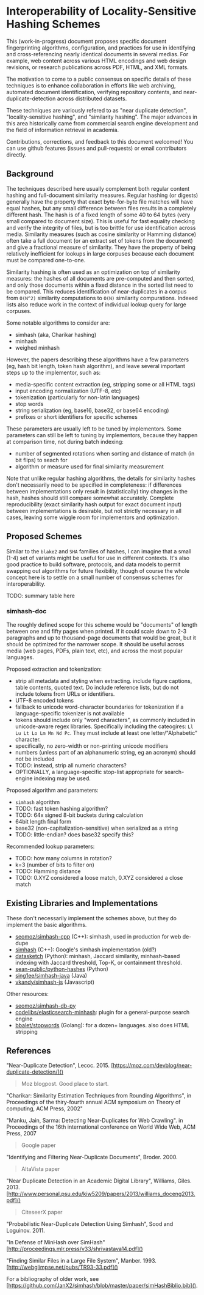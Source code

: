 
# Interoperability of Locality-Sensitive Hashing Schemes

This (work-in-progress) document proposes specific document fingerprinting
algorithms, configuration, and practices for use in identifying and
cross-referencing nearly identical documents in several medias. For example,
web content across various HTML encodings and web design revisions, or research
publications across PDF, HTML, and XML formats.

The motivation to come to a public consensus on specific details of these
techniques is to enhance collaboration in efforts like web archiving,
automated document identification, verifying repository contents, and
near-duplicate-detection across distributed datasets.

These techniques are variously refered to as "near duplicate detection",
"locality-sensitive hashing", and "similarity hashing". The major advances in
this area historically came from commercial search engine development and the
field of information retrieval in academia.

Contributions, corrections, and feedback to this document welcomed! You can use
github features (issues and pull-requests) or email contributors directly.

## Background

The techniques described here usually complement both regular content hashing
and full-document similarity measures. Regular hashing (or digests) generally
have the property that exact byte-for-byte file matches will have equal hashes,
but any small difference between files results in a completely different hash.
The hash is of a fixed length of some 40 to 64 bytes (very small compared to
document size).  This is useful for fast equality checking and verify the
integrity of files, but is too brittle for use identification across media.
Similarity measures (such as cosine similarity or Hamming distance) often take
a full document (or an extract set of tokens from the document) and give a
fractional measure of similarity. They have the property of being relatively
inefficient for lookups in large corpuses because each document must be
compared one-to-one.

Similarity hashing is often used as an optimization on top of similarity
measures: the hashes of all documents are pre-computed and then sorted, and
only those documents within a fixed distance in the sorted list need to be
compared. This reduces identification of near-duplicates in a corpus from
`O(N^2)` similarity computations to `O(N)` similarity compurations. Indexed
lists also reduce work in the context of individual lookup query for large
corpuses.

Some notable algorithms to consider are:

- simhash (aka, Charikar hashing)
- minhash
- weighed minhash

However, the papers describing these algorithms have a few parameters (eg, hash
bit length, token hash algorithm), and leave several important steps up to the
implementor, such as:

- media-specific content extraction (eg, stripping some or all HTML tags)
- input encoding normalization (UTF-8, etc)
- tokenization (particularly for non-latin languages)
- stop words
- string serialization (eg, base16, base32, or base64 encoding)
- prefixes or short identifiers for specific schemes

These parameters are usually left to be tuned by implementors. Some parameters
can still be left to tuning by implementors, because they happen at comparison
time, not during batch indexing:

- number of segmented rotations when sorting and distance of match (in bit
  flips) to seach for 
- algorithm or measure used for final similarity measurement

Note that unlike regular hashing algorithms, the details for similarity hashes
don't necessarily need to be specified in completeness: if differences between
implementations only result in (statistically) tiny changes in the hash, hashes
should still compare somewhat accurately. Complete reproducibility (exact
similarity hash output for exact document input) between implementations is
desirable, but not strictly necessary in all cases, leaving some wiggle room
for implementors and optimization.

## Proposed Schemes

Similar to the `blake2` and `SHA` families of hashes, I can imagine that a
small (1-4) set of variants might be useful for use in different contexts. It's
also good practice to build software, protocols, and data models to permit
swapping out algorithms for future flexibility, though of course the whole
concept here is to settle on a small number of consensus schemes for
interoperability.

TODO: summary table here

### simhash-doc

The roughly defined scope for this scheme would be "documents" of length
between one and fifty pages when printed. If it could scale down to 2-3
paragraphs and up to thousand-page documents that would be great, but it should
be optimized for the narrower scope. It should be useful across media (web
pages, PDFs, plain text, etc), and across the most popular languages.

Proposed extraction and tokenization:

- strip all metadata and styling when extracting. include figure captions,
  table contents, quoted text. Do include reference lists, but do not include
  tokens from URLs or identifiers.
- UTF-8 encoded tokens
- fallback to unicode word-character boundaries for tokenization if a
  language-specific tokenizer is not available
- tokens should include only "word characters", as commonly included in
  unicode-aware regex libraries. Specifically including the cateogires: `Ll Lu
  Lt Lo Lm Mn Nd Pc`. They must include at least one letter/"Alphabetic"
  character.
- specifically, no zero-width or non-printing unicode modifiers
- numbers (unless part of an alphanumeric string, eg an acronym) should not be
  included
- TODO: instead, strip all numeric characters?
- OPTIONALLY, a language-specific stop-list appropriate for search-engine
  indexing may be used.

Proposed algorithm and parameters:

- `simhash` algorithm
- TODO: fast token hashing algorithm?
- TODO: 64x signed 8-bit buckets during calculation
- 64bit length final form
- base32 (non-capitalization-sensitive) when serialized as a string
- TODO: little-endian? does base32 specify this?

Recommended lookup parameters:

- TODO: how many columns in rotation?
- k=3 (number of bits to filter on)
- TODO: Hamming distance
- TODO: 0.XYZ considered a loose match, 0.XYZ considered a close match

## Existing Libraries and Implementations

These don't necessarily implement the schemes above, but they do implement the
basic algorithms.

- [seomoz/simhash-cpp](https://github.com/seomoz/simhash-cpp) (C++): simhash,
  used in production for web de-dupe
- [simhash](https://github.com/JanX2/simhash) (C++): Google's simhash
  implementation (old?)
- [datasketch](https://ekzhu.github.io/datasketch/) (Python): minhash, Jaccard
  similarity, minhash-based indexing with Jaccard threshold, Top-K, or
  containment threshold.
- [sean-public/python-hashes](https://github.com/sean-public/python-hashes)
  (Python)
- [sing1ee/simhash-java](https://github.com/sing1ee/simhash-java) (Java)
- [vkandy/simhash-js](https://github.com/vkandy/simhash-js) (Javascript)

Other resources:

- [seomoz/simhash-db-py](https://github.com/seomoz/simhash-db-py)
- [codelibs/elasticsearch-minhash](https://github.com/codelibs/elasticsearch-minhash):
  plugin for a general-purpose search engine
- [bbalet/stopwords](https://github.com/bbalet/stopwords) (Golang): for a
  dozen+ languages. also does HTML stripping

## References

"Near-Duplicate Detection", Lecoc. 2015.
[https://moz.com/devblog/near-duplicate-detection/]()

> Moz blogpost. Good place to start.

"Charikar: Similarity Estimation Techniques from Rounding Algorithms", in
Proceedings of the thiry-fourth annual ACM symposium on Theory of computing,
ACM Press, 2002"

"Manku, Jain, Sarma: Detecting Near-Duplicates for Web Crawling". in
Proceedings of the 16th international conference on World Wide Web, ACM Press,
2007

> Google paper

"Identifying and Filtering Near-Duplicate Documents", Broder. 2000.

> AltaVista paper

"Near Duplicate Detection in an Academic Digital Library", Williams, Giles.
2013.
[http://www.personal.psu.edu/kiw5209/papers/2013/williams_doceng2013.pdf]()

> CiteseerX paper

"Probabilistic Near-Duplicate Detection Using Simhash", Sood and Loguinov.
2011.

"In Defense of MinHash over SimHash"
[http://proceedings.mlr.press/v33/shrivastava14.pdf]()

"Finding Similar Files in a Large File System", Manber. 1993.
[http://webglimpse.net/pubs/TR93-33.pdf]()

For a bibliography of older work, see
[https://github.com/JanX2/simhash/blob/master/paper/simHashBiblio.bib]().
